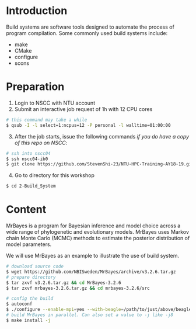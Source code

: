 # Introduction
Build systems are software tools designed to automate the process of program compilation. Some commonly used build systems include:
* make
* CMake
* configure
* scons

# Preparation
1. Login to NSCC with NTU account
2. Submit an interactive job request of 1h with 12 CPU cores
```bash
# this command may take a while
$ qsub -I -l select=1:ncpus=12 -P personal -l walltime=01:00:00
```
3. After the job starts, issue the following commands *if you do have a copy of this repo on NSCC*:
```bash
# ssh into nscc04 
$ ssh nscc04-ib0
$ git clone https://github.com/StevenShi-23/NTU-HPC-Training-AY18-19.git
```
4. Go to directory for this workshop
```bash
$ cd 2-Build_System
```

# Content
MrBayes is a program for Bayesian inference and model choice across a wide range of phylogenetic and evolutionary models. MrBayes uses Markov chain Monte Carlo (MCMC) methods to estimate the posterior distribution of model parameters.

We will use MrBayes as an example to illustrate the use of build system.
```bash
# download source code
$ wget https://github.com/NBISweden/MrBayes/archive/v3.2.6.tar.gz
# prepare directory
$ tar zxvf v3.2.6.tar.gz && cd MrBayes-3.2.6
$ tar zxvf mrbayes-3.2.6.tar.gz && cd mrbayes-3.2.6/src

# config the build
$ autoconf
$ ./configure --enable-mpi=yes --with-beagle=/path/to/just/above/beagle-lib --prefix=/path/to/your/MrBayes CC=mpiicc CXX=icpc
# build MrBayes in parallel. Can also set a value to -j like -j8
$ make install -j
```
